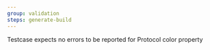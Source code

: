 ```yaml
---
group: validation
steps: generate-build
---
```

Testcase expects no errors to be reported for Protocol color property
